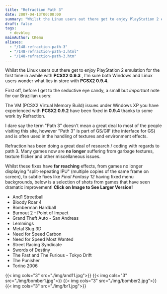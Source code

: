 ```yaml
---
title: "Refraction Path 3"
date: 2007-04-13T00:00:00
summary: "Whilst the Linux users out there get to enjoy PlayStation 2 emulation for the first time in awhile with PCSX2 0.9.3, I'm sure both Windows and Linux users wonder what lies in store with PCSX2 0.9.4"
draft: false
tags:
  - devblog
mainAuthor: CKemu
aliases:
  - "/148-refraction-path-3"
  - "/148-refraction-path-3.html"
  - "/148-refraction-path-3.htm"
---
```


Whilst the Linux users out there get to enjoy PlayStation 2 emulation
for the first time in awhile with **PCSX2 0.9.3** , I'm sure both
Windows and Linux users wonder what lies in store with **PCSX2 0.9.4**.

First off, before I get to the seductive eye candy, a small but
*important* note for our Brazilian users:

The VM (PCSX2 Virtual Memory Build) issues under Windows XP you have
experienced with **PCSX2 0.9.2** have been fixed in **0.9.4** thanks to
some work by Refraction.

I dare say the term "Path 3" doesn't mean a great deal to most of the
people visiting this site, however "Path 3" is part of GS/GIF (the
interface for GS) and is often used in the handling of textures and
environment effects.

Refraction has been doing a great deal of research / coding with regards
to path 3. Many games now are **no longer** suffering from garbage
textures, texture flicker and other miscellaneous issues.

Whilst these fixes have **far reaching** effects, from games no longer
displaying "split-repeating IPU" (multiple copies of the same frame on
screen), to subtle fixes like *Final Fantasy 12* having fixed menu
backgrounds, below is a selection of shots from games that have seen
dramatic improvement! **Click on Image to See Larger Version!**

-   And1 Streetball
-   Bloody Roar 4
-   Bomberman Hardball
-   Burnout 2 - Point of Impact
-   Grand Theft Auto - San Andreas
-   Lemmings
-   Metal Slug 3D
-   Need for Speed Carbon
-   Need for Speed Most Wanted
-   Street Racing Syndicate
-   Swords of Destiny
-   The Fast and The Furious - Tokyo Drift
-   The Punisher
-   Torino 2006

{{< img cols="3" src="./img/and11.jpg">}}
{{< img cols="3" src="./img/bomber1.jpg">}}
{{< img cols="3" src="./img/bomber2.jpg">}}
{{< img cols="3" src="./img/br1.jpg">}}
